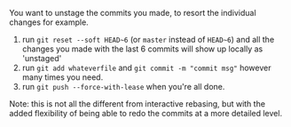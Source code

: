 You want to unstage the commits you made, to resort the individual changes for example.

1. run `git reset --soft HEAD~6` (or `master` instead of `HEAD~6`) and all the changes you made with the last 6 commits will show up locally as 'unstaged'
2. run `git add whateverfile` and `git commit -m "commit msg"` however many times you need.
3. run `git push --force-with-lease` when you're all done.

Note: this is not all the different from interactive rebasing, but with the added flexibility of being able to redo the commits at a more detailed level.
